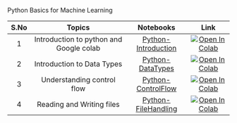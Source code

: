 Python Basics for Machine Learning

| S.No |  Topics                                  | Notebooks                                                             |  Link                |
|:----:|    :------------:                        |     :--------------:                                                  |    :--------:        |
| 1    | Introduction to python and Google colab  | [Python-Introduction](Python-Introduction.ipynb)  |[![Open In Colab](https://colab.research.google.com/assets/colab-badge.svg)](https://colab.research.google.com/github/rbg-research/AI-Training/blob/main/python/Introduction/Python-Introduction.ipynb)                                                                                                                               |
| 2    | Introduction to Data Types               | [Python-DataTypes  ](Python-DataTypes.ipynb)      |[![Open In Colab](https://colab.research.google.com/assets/colab-badge.svg)](https://colab.research.google.com/github/rbg-research/AI-Training/blob/main/python/Introduction/Python-DataTypes.ipynb)                                                                                                                               |
| 3    | Understanding control flow              | [Python-ControlFlow ](Python-ControlFlow.ipynb)    |[![Open In Colab](https://colab.research.google.com/assets/colab-badge.svg)](https://colab.research.google.com/github/rbg-research/AI-Training/blob/main/python/Introduction/Python-ControlFlow.ipynb)                                                                                                                                |
| 4    | Reading and Writing  files              |[Python-FileHandling](Python-FileHandling.ipynb)|[![Open In Colab](https://colab.research.google.com/assets/colab-badge.svg)](https://colab.research.google.com/github/rbg-research/AI-Training/blob/main/python/Introduction/Python-FileHandling.ipynb)                                                                                                                            |
 

